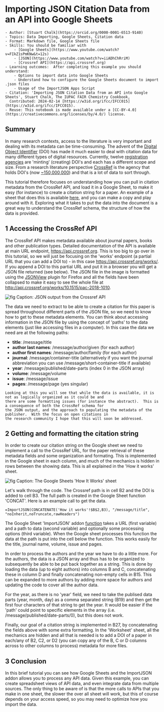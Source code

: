 # Importing JSON Citation Data from an API into Google Sheets 

```{dropdown} About this recipe
- Author: [Stuart Chalk](https://orcid.org/0000-0001-6513-9140)
- Topics: Data Importing, Google Sheets, Citation data
- Format: Markdown file, Google Sheets file
- Skills: You should be familiar with
    - [Google Sheets](https://www.youtube.com/watch?v=FIkZ1sPmKNw&t=12s)
    - [JSON](https://www.youtube.com/watch?v=iiADhChRriM)
    - [Crossref API](https://api.crossref.org)
- Learning outcomes:  After completing this example you should understand:
    - Options to import data into Google Sheets
    - Understand how to configure the Google Sheets document to import .json files
    - Usage of the ImportJSON Apps Script 
- Citation: 'Importing JSON Citation Data from an API into Google Sheets', Stuart Chalk, The IUPAC FAIR Chemistry Cookbook, 
  Contributed: 2024-02-14 [https://w3id.org/ifcc/IFCC015](https://w3id.org/ifcc/IFCC015).
- Reuse: This notebook is made available under a [CC-BY-4.0](https://creativecommons.org/licenses/by/4.0/) license.
```

## Summary
In many research contexts, access to the literature is very important and dealing with its metadata can be time-consuming.
The advent of the [Digital Object Identifier](https://www.doi.org/) (DOI) has made it much easier to deal with 
citation data for many different types of digital resources.  Currently, twelve [registration agencies](https://www.doi.org/the-community/existing-registration-agencies/) are 
'minting' (creating) DOI's and each has a different scope and size.  From a research literature perspective 
[CrossRef](https://www.crossref.org/) is the agency  that holds DOI's (now [~150,000,000](https://www.crossref.org/06members/53status.html)) and that is a lot of data to sort through.

This tutorial therefore focuses on understanding how you can pull in citation metadata from the CrossRef API, and 
load it in a Google Sheet, to make it easy (for instance) to create a citation string for a paper.  An example of a
sheet that does this is available [here](https://docs.google.com/spreadsheets/d/1tvU1p4zZBHgiAl1IFZHerh7_yqrn_Vn5nLIV9FcAz_0/edit#gid=0), 
and you can make a copy and play around with it. Exploring what it takes to put the data into the document is a great
way to understand the CrossRef schema, the structure of how the data is provided.

## 1 Accessing the CrossRef API
The CrossRef API makes metadata available about journal papers, books and other publication types.  Detailed documentation
of the API is available at main URL endpoint, https://api.crossref.org.  This is too big to go over in this tutorial, so
we will just be focusing on the 'works' endpoint (a partial URL that you can add a DOI to) - in this case
https://api.crossref.org/works/.  If you append a DOI to this partial URL and put it in a browser you will 
get a JSON file returned (see below).  The JSON file in the image is formatted using the [JSONView](https://jsonview.com/) 
plugin for Firefox and all the fields have been collapsed to make it easy to see the whole file at
http://api.crossref.org/works/10.1515/pac-2018-1010.

![fig](../images/gsheets_citations_crossref_api.jpg)
Caption: JSON output from the Crossref API

The data we need to extract to be able to create a citation for this paper is spread throughoout different parts of the
JSON file, so we need to know how to get to these metadata elements. You can think about accessing information in the 
JSON file by using the concept of 'paths' to the data elements (just like accessing files in a computer). In this case 
the data we need are at the following paths:

- **title**: /message/title
- **author last names**: /message/author/given (for each author)
- **author first names**: /message/author/family (for each author)
- **journal**: /message/container-title
  (alternatively if you want the journal abbreviation you can use /message/short-container-title if available)
- **year**: /message/published/date-parts (index 0 in the JSON array)
- **volume**: /message/volume
- **issue**: /message/issue
- **pages**: /message/page (yes singular)

```{note}
Looking at this you will see that while the data is available, it is not as logically organized as it could be and 
there are some formatting issues (for instance the abstract).  This is a consequence of both the CrossRef schema for
the JSON output, and the approach to populating the metadata of the publisher.  With the focus on open citations in
the research community I hope that this will soon be addressed.
```

## 2 Getting and formatting the citation string
In order to create our citation string on the Google sheet we need to implement a call to the CrossRef URL, for the
paper retrieval of these metadata fields and some organization and formating. This is implemented in the Google sheet
in each column, and much of the mechanics is hidden in rows between the showing data.  This is all explained in the
'How it works' sheet.

![fig](../images/gsheets_citations_howitworks.jpg)
Caption: The Google Sheets 'How It Works' sheet 

Let's walk through the code.  The Crossref path is in cell B2 and the DOI is added to cell B3.  The full path is
created in the Google Sheet function 'CONCAT'.  Here is an example call to get the data.

`=ImportJSON(CONCATENATE('How it works'!$B$2,B3), "/message/title", "noInherit,noTruncate,rawHeaders")`

The Google Sheet 'ImportJSON' addon [function](https://workspace.google.com/marketplace/app/importjson_import_json_data_into_google/782573720506) 
takes a URL (first variable) and a path to data (second variable) and optionally
some processing options (third variable).  When the Google sheet processes this function the data at the path is put into
the cell below the function.  This works easily for the title, journal name, volume, issue and pages.

In order to process the authors and the year we have to do a little more.  For the authors, the data is a JSON array
and thus has to be organized to subsequently be able to be put back together as a string.  This is done by loading the
data (up to eight authors) into columns B and C, concatenating these in column D and finally concatenating non-empty
cells in B15.  This can be expanded to more authors by adding more space for authors and updating the code to cover
all the author data.

For the year, as there is no 'year' field, we need to take the publised data parts (year, month, day) as a comma
separated string (B19) and then get the first four characters of that string to get the year.  It would be easier if the 
'path' could point to specific elements in the array (i.e. /message/published/date-parts/0), but this does not work.

Finally, our goal of a citation string is implemented in B27, by concatenating the fields above with some extra 
formatting.  In the 'Worksheet' sheet, all the mechanics are hidden and all that is needed is to add a DOI of a
paper in each/any of B2, C2, or D2 (you can copy any of the B, C or D columns across to other columns to process) 
metadata for more files.

## 3 Conclusion
In this brief tutorial you can see how Google Sheets and the ImportJSON addon allows you to process any API data.
Given this example, you can create spreadsheet views of API data, and even integrate data from multiple sources.
The only thing to be aware of is that the more calls to APIs that you make in one sheet, the slower the over all
sheet will work, but this of course depends on your access speed, so you may need to optimize how you import the data.

